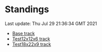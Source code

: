 # Standings

Last update: Thu Jul 29 21:36:34 GMT 2021

* [Base track](comps/Base/2021-07-29/standings.md)
* [Test12x12x6 track](comps/Test12x12x6/2021-07-29/standings.md)
* [Test18x22x9 track](comps/Test18x22x9/2021-07-29/standings.md)
